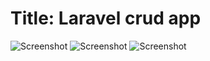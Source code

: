 # Title: Laravel crud app


![Screenshot](Screenshot%20from%202024-02-28%2016-14-18.png)
![Screenshot](Screenshot%20from%202024-02-28%2016-14-45.png)
![Screenshot](Screenshot%20from%202024-02-28%2016-15-01.png)
